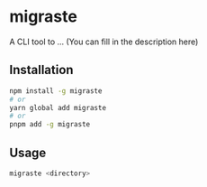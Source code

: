 # migraste

A CLI tool to ... (You can fill in the description here)

## Installation

```bash
npm install -g migraste
# or
yarn global add migraste
# or
pnpm add -g migraste
```

## Usage

```bash
migraste <directory>
``` 